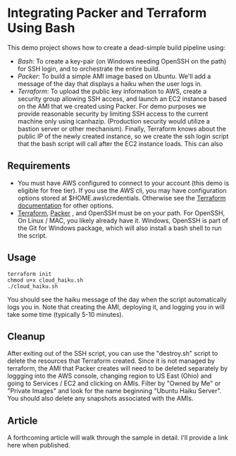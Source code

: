 # Integrating Packer and Terraform Using Bash

This demo project shows how to create a dead-simple build pipeline using:

* _Bash_:  To create a key-pair (on Windows needing OpenSSH on the path) for SSH login, and to orchestrate the entire build.
* _Packer_: To build a simple AMI image based on Ubuntu.  We'll add a message of the day that displays a haiku when the user logs in.  
* _Terraform_: To upload the public key information to AWS, create a security group allowing SSH access, and launch an EC2 instance based on the AMI that we created using Packer.  For demo purposes we provide reasonable security by limiting SSH access to the current machine only using icanhazip.  (Production security would utilize a bastion server or other mechanism).  Finally, Terraform knows about the public IP of the newly created instance, so we create the ssh login script that the bash script will call after the EC2 instance loads.  This can also 

## Requirements

* You must have AWS configured to connect to your account (this demo is eligible for free tier).  If you use the AWS cli, you may have configuration options stored at $HOME\.aws\credentials.  Otherwise see the [Terraform documentation](https://www.terraform.io/docs/providers/aws/index.html) for other options.
* [Terraform](https://www.terraform.io/downloads.html), [Packer](https://www.packer.io/downloads.html) , and OpenSSH must be on your path.  For OpenSSH, On Linux / MAC, you likely already have it.  Windows, OpenSSH is part of the Git for Windows package, which will also install a bash shell to run the script.

## Usage

```
terraform init
chmod u+x cloud_haiku.sh
./cloud_haiku.sh
```

You should see the haiku message of the day when the script automatically logs you in.  Note that creating the AMI, deploying it, and logging you in will take some time (typically 5-10 minutes).

## Cleanup

After exiting out of the SSH script, you can use the "destroy.sh" script to delete the resources that Terraform created.  Since it is not managed by terraform, the AMI that Packer creates will need to be deleted separately by loggging into the AWS console, changing region to US East (Ohio) and going to Services / EC2 and clicking on AMIs.  Filter by "Owned by Me" or "Private Images" and look for the name beginning "Ubuntu Haiku Server".  You should also delete any snapshots associated with the AMIs.

## Article

A forthcoming article will walk through the sample in detail.  I'll provide a link here when published.